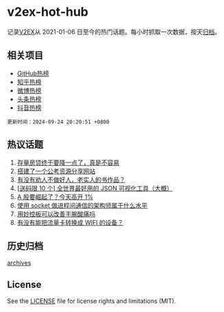# v2ex-hot-hub

 记录[V2EX](https://www.v2ex.com/)从 2021-01-06 日至今的热门话题。每小时抓取一次数据，按天[归档](archives)。
 
 ## 相关项目

- [GitHub热榜](https://github.com/lonnyzhang423/github-hot-hub)
- [知乎热榜](https://github.com/lonnyzhang423/zhihu-hot-hub)
- [微博热榜](https://github.com/lonnyzhang423/weibo-hot-hub)
- [头条热榜](https://github.com/lonnyzhang423/toutiao-hot-hub)
- [抖音热榜](https://github.com/lonnyzhang423/douyin-hot-hub)


 `更新时间：2024-09-24 20:20:51 +0800`

## 热议话题

1. [存量房贷终于要降一点了，真是不容易](https://www.v2ex.com/t/1075268)
1. [搭建了一个公考资源分享网站](https://www.v2ex.com/t/1075302)
1. [有没有劝人不做好人，老实人的书作品？](https://www.v2ex.com/t/1075340)
1. [[送码限 10 个] 全世界最好用的 JSON 可视化工具（大概）](https://www.v2ex.com/t/1075250)
1. [A 股要崛起了？今天高开 1%](https://www.v2ex.com/t/1075277)
1. [使用 socket 做进程间通信的架构师属于什么水平](https://www.v2ex.com/t/1075187)
1. [用妙控板可以改善手腕酸痛吗](https://www.v2ex.com/t/1075271)
1. [有没有能把流量卡转换成 WIFI 的设备？](https://www.v2ex.com/t/1075221)

## 历史归档

[archives](archives)

## License

See the [LICENSE](LICENSE) file for license rights and limitations (MIT).
